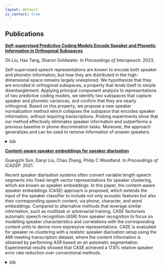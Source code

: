 ```yaml
---
layout: default
is_contact: true
---
```


## Publications


[**Self-supervised Predictive Coding Models Encode Speaker and Phonetic Information in Orthogonal Subspaces**](https://arxiv.org/pdf/2305.12464.pdf) 

Oli Liu, Hao Tang, Sharon Goldwater. In <em>Proceedings of Interspeech</em>. 2023.

Self-supervised speech representations are known to encode both speaker and phonetic information, but how they are distributed in the high-dimensional space remains largely unexplored. We hypothesize that they are encoded in orthogonal subspaces, a property that lends itself to simple disentanglement. Applying principal component analysis to representations of two predictive coding models, we identify two subspaces that capture speaker and phonetic variances, and confirm that they are nearly orthogonal. Based on this property, we propose a new speaker normalization method which collapses the subspace that encodes speaker information, without requiring transcriptions. Probing experiments show that our method effectively eliminates speaker information and outperforms a previous baseline in phone discrimination tasks. Moreover, the approach generalizes and can be used to remove information of unseen speakers.

<details>
  <summary>bib</summary>
     <pre>@inproceedings{liu.tang.ea:self-supervised,   
  author={Oli Danyi Liu and Hao Tang and Sharon Goldwater},     
  title={{Self-supervised Predictive Coding Models Encode Speaker and Phonetic Information in Orthogonal Subspaces}},   
  year=2023,   
  booktitle={Proc. INTERSPEECH 2023},   
  pages={2968--2972},   
  doi={10.21437/Interspeech.2023-871}   
  }</pre>
</details>


[**Content-aware speaker embeddings for speaker diarisation**](https://arxiv.org/pdf/2102.06467.pdf)

Guangzhi Sun, Danyi Liu, Chao Zhang, Philip C Woodland. In <em>Proceedings of ICASSP</em>. 2021.

Recent speaker diarisation systems often convert variable length speech segments into fixed-length vector representations for speaker clustering, which are known as speaker embeddings. In this paper, the content-aware speaker embeddings (CASE) approach is proposed, which extends the input of the speaker classifier to include not only acoustic features but also their corresponding speech content, via phone, character, and word embeddings. Compared to alternative methods that leverage similar information, such as multitask or adversarial training, CASE factorises automatic speech recognition (ASR) from speaker recognition to focus on modelling speaker characteristics and correlations with the corresponding content units to derive more expressive representations. CASE is evaluated for speaker re-clustering with a realistic speaker diarisation setup using the AMI meeting transcription dataset, where the content information is obtained by performing ASR based on an automatic segmentation. Experimental results showed that CASE achieved a 17.8% relative speaker error rate reduction over conventional methods.

<details>
  <summary>bib</summary>
     <pre>@inproceedings{sun.liu.ea:context,  
  author={Sun, G. and Liu, D. and Zhang, C. and Woodland, P. C.},  
  booktitle={ICASSP 2021 - 2021 IEEE International Conference on Acoustics, Speech and Signal Processing (ICASSP)},   
  title={Content-Aware Speaker Embeddings for Speaker Diarisation},   
  year={2021},  
  volume={},  
  number={},  
  pages={7168-7172},  
  doi={10.1109/ICASSP39728.2021.9414390}   
  }</pre>
</details>

